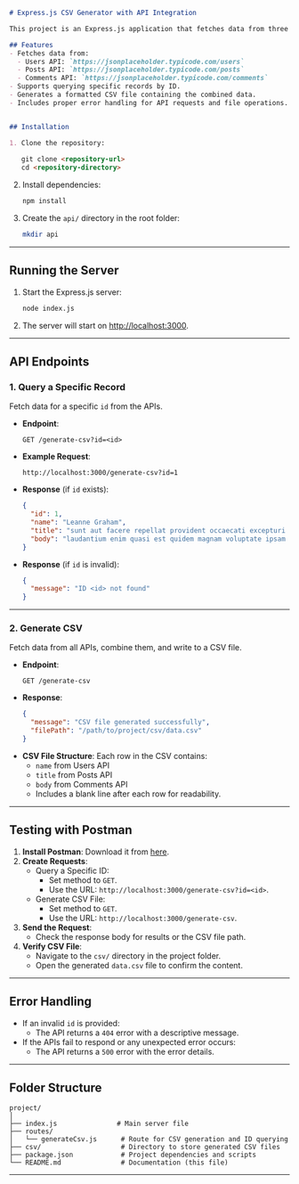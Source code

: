 ```markdown
# Express.js CSV Generator with API Integration

This project is an Express.js application that fetches data from three different APIs, combines specific fields into a CSV file, and allows users to query individual records. It also supports generating and downloading the CSV file on the local server.

## Features
- Fetches data from:
  - Users API: `https://jsonplaceholder.typicode.com/users`
  - Posts API: `https://jsonplaceholder.typicode.com/posts`
  - Comments API: `https://jsonplaceholder.typicode.com/comments`
- Supports querying specific records by ID.
- Generates a formatted CSV file containing the combined data.
- Includes proper error handling for API requests and file operations.


## Installation

1. Clone the repository:
   
   git clone <repository-url>
   cd <repository-directory>
   ```

2. Install dependencies:
   ```bash
   npm install
   ```

3. Create the `api/` directory in the root folder:
   ```bash
   mkdir api
   ```

---

## Running the Server

1. Start the Express.js server:
   ```bash
   node index.js
   ```

2. The server will start on [http://localhost:3000](http://localhost:3000).

---

## API Endpoints

### **1. Query a Specific Record**
Fetch data for a specific `id` from the APIs.

- **Endpoint**: 
  ```
  GET /generate-csv?id=<id>
  ```
- **Example Request**:
  ```
  http://localhost:3000/generate-csv?id=1
  ```
- **Response** (if `id` exists):
  ```json
  {
    "id": 1,
    "name": "Leanne Graham",
    "title": "sunt aut facere repellat provident occaecati excepturi optio reprehenderit",
    "body": "laudantium enim quasi est quidem magnam voluptate ipsam eos"
  }
  ```
- **Response** (if `id` is invalid):
  ```json
  {
    "message": "ID <id> not found"
  }
  ```

---

### **2. Generate CSV**
Fetch data from all APIs, combine them, and write to a CSV file.

- **Endpoint**:
  ```
  GET /generate-csv
  ```
- **Response**:
  ```json
  {
    "message": "CSV file generated successfully",
    "filePath": "/path/to/project/csv/data.csv"
  }
  ```
- **CSV File Structure**:
  Each row in the CSV contains:
  - `name` from Users API
  - `title` from Posts API
  - `body` from Comments API
  - Includes a blank line after each row for readability.

---

## Testing with Postman

1. **Install Postman**: Download it from [here](https://www.postman.com/downloads/).
2. **Create Requests**:
   - Query a Specific ID:
     - Set method to `GET`.
     - Use the URL: `http://localhost:3000/generate-csv?id=<id>`.
   - Generate CSV File:
     - Set method to `GET`.
     - Use the URL: `http://localhost:3000/generate-csv`.
3. **Send the Request**:
   - Check the response body for results or the CSV file path.
4. **Verify CSV File**:
   - Navigate to the `csv/` directory in the project folder.
   - Open the generated `data.csv` file to confirm the content.

---

## Error Handling
- If an invalid `id` is provided:
  - The API returns a `404` error with a descriptive message.
- If the APIs fail to respond or any unexpected error occurs:
  - The API returns a `500` error with the error details.

---

## Folder Structure
```
project/
│
├── index.js               # Main server file
├── routes/
│   └── generateCsv.js      # Route for CSV generation and ID querying
├── csv/                    # Directory to store generated CSV files
├── package.json            # Project dependencies and scripts
└── README.md               # Documentation (this file)
```

---

